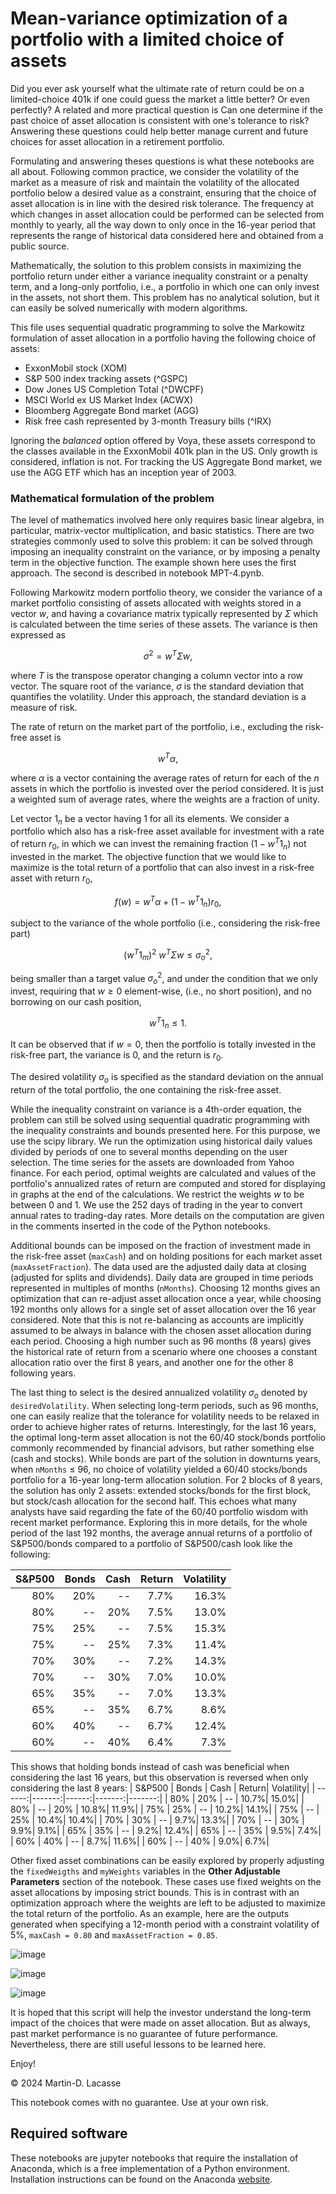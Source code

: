 # **Mean-variance optimization of a portfolio with a limited choice of assets**
Did you ever ask yourself what the ultimate rate of return could be on a limited-choice 401k if one could guess the market a little better? Or even perfectly? A related and more practical question is Can one determine if the past choice of asset allocation is consistent with one's tolerance to risk? Answering these questions could help better manage current and future choices for asset allocation in a retirement portfolio.

Formulating and answering theses questions is what these notebooks are all about. Following common practice, we consider the volatility of the market as a measure of risk and maintain the volatility of the allocated portfolio below a desired value as a constraint, ensuring that the choice of asset allocation is in line with the desired risk tolerance. The frequency at which changes in asset allocation could be performed can be selected from monthly to yearly, all the way down to only once in the 16-year period that represents the range of historical data considered here and obtained from a public source.

Mathematically, the solution to this problem consists in maximizing the portfolio return under either a variance inequality constraint or a penalty term, and a long-only portfolio, i.e., a portfolio in which one can only invest in the assets, not short them. This problem has no analytical solution, but it can easily be solved numerically with modern algorithms. 

This file uses sequential quadratic programming to solve the Markowitz formulation of asset allocation in a portfolio having the following choice of assets:

- ExxonMobil stock (XOM)
- S&P 500 index tracking assets (^GSPC)
- Dow Jones US Completion Total (^DWCPF)
- MSCI World ex US Market Index (ACWX)
- Bloomberg Aggregate Bond market (AGG)
- Risk free cash represented by 3-month Treasury bills (^IRX)

Ignoring the *balanced* option offered by Voya, these assets correspond to the classes available in the ExxonMobil 401k plan in the US.
Only growth is considered, inflation is not.
For tracking the US Aggregate Bond market, we use the AGG ETF which has an inception year of 2003.

### Mathematical formulation of the problem
The level of mathematics involved here only requires basic linear algebra, in particular, matrix-vector multiplication, and basic statistics. There are two strategies commonly used to solve this problem: it can be solved through imposing an inequality constraint on the variance, or by imposing a penalty term in the objective function. The example shown here uses the first approach. The second is described in notebook MPT-4.pynb.

Following Markowitz modern portfolio theory, we consider the variance of a market portfolio consisting of assets allocated with weights stored in a vector $w$, and having a covariance matrix typically represented by $\Sigma$ which is calculated between the time series of these assets. The variance is then expressed as
```math
\sigma^2 = w^T \Sigma w,
```
where $T$ is the transpose operator changing a column vector into a row vector. The square root of the variance, $\sigma$ is the standard deviation that quantifies the volatility. Under this approach, the standard deviation is a measure of risk.

The rate of return on the market part of the portfolio, i.e., excluding the risk-free asset is
```math
w^T \alpha, 
```
where $\alpha$ is a vector containing the average rates of return for each of the $n$ assets in which the portfolio is invested over the period considered. It is just a weighted sum of average rates, where the weights are a fraction of unity.

Let vector $1_n$ be a vector having 1 for all its elements. 
We consider a portfolio which also has a risk-free asset available for investment with a rate of return $r_0$, in which we
can invest the remaining fraction $(1 - w^T 1_n)$ not invested in the market.
The objective function that we would like to maximize is the total return of a portfolio that can also invest in a risk-free asset with return $r_0$, 
```math
f(w) = w^T \alpha + (1 - w^T 1_n)r_0,
```
subject to the variance of the whole portfolio (i.e., considering the risk-free part) 
```math
(w^T 1_m)^2\  w^T\Sigma w \le \sigma_o^2,
```
being smaller than a target value $\sigma_o^2$,
and under the condition that we only invest, requiring that $w \ge 0$ element-wise, (i.e., no short position), and no borrowing on our cash position, 
```math
w^T 1_n \le 1. 
```
It can be observed that if $w=0$, then the portfolio is totally invested in the risk-free part, the variance is 0, and the return is $r_0$.

The desired volatility $\sigma_o$ is specified as the standard deviation on the annual return of the total portfolio, the one containing the risk-free asset.

While the inequality constraint on variance is a 4th-order equation, the problem can still be solved using sequential quadratic programming with the inequality constraints and bounds presented here. For this purpose, we  use the scipy library. We run the optimization using historical daily values divided by periods of one to several months depending on the user selection. The time series for the assets are downloaded from Yahoo finance. For each period, optimal weights are calculated and values of the portfolio's annualized rates of return are computed and stored for displaying in graphs at the end of the calculations. We restrict the weights $w$ to be between 0 and 1. We use the 252 days of trading in the year to convert annual rates to trading-day rates. More details on the computation are given in the comments inserted in the code of the Python notebooks.

Additional bounds can be imposed on the fraction of investment made in the risk-free asset (`maxCash`) and on holding positions for each market asset (`maxAssetFraction`). The data used are the adjusted daily data at closing (adjusted for splits and dividends). Daily data are grouped in time periods represented in multiples of months (`nMonths`). Choosing 12 months gives an optimization that can re-adjust asset allocation once a year, while choosing 192 months only allows for a single set of asset allocation over the 16 year considered. Note that this is not re-balancing as accounts are implicitly assumed to be always in balance with the chosen asset allocation during each period. Choosing a high number such as 96 months (8 years) gives the historical rate of return from a scenario where one chooses a constant allocation ratio over the first 8 years, and another one for the other 8 following years.

The last thing to select is the desired annualized volatility $\sigma_o$ denoted by `desiredVolatility`. When selecting long-term periods, such as 96 months, one can easily realize that the tolerance for volatility needs to be relaxed in order to achieve higher rates of returns. Interestingly, for the last 16 years, the optimal long-term asset allocation is not the 60/40 stock/bonds portfolio commonly recommended by financial advisors, but rather something else (cash and stocks). While bonds are part of the solution in downturns years, when `nMonths` $\le$ 96, no choice of volatility yielded a 60/40 stocks/bonds portfolio for a 16-year long-term allocation solution. For 2 blocks of 8 years, the solution has only 2 assets: extended stocks/bonds for the first block, but stock/cash allocation for the second half. This echoes what many analysts have said regarding the fate of the 60/40 portfolio wisdom with recent market performance. Exploring this in more details, for the whole period of the last 192 months, the average annual returns of a portfolio of S&P500/bonds compared to a portfolio of S&P500/cash look like the following:

| S&P500 | Bonds | Cash | Return| Volatility|
| ------: |-------:|------:|-------:|-----------:|
| 80% | 20% | -- | 7.7%| 16.3%|
| 80% | -- | 20% | 7.5%| 13.0%|
| 75% | 25% | -- | 7.5%| 15.3%|
| 75% | -- | 25% | 7.3%| 11.4%|
| 70% | 30% | -- | 7.2%| 14.3%|
| 70% | -- | 30% | 7.0%| 10.0%|
| 65% | 35% | -- | 7.0%| 13.3%|
| 65% | -- | 35% | 6.7%|  8.6%|
| 60% | 40% | -- | 6.7%| 12.4%|
| 60% | -- | 40% | 6.4%|  7.3%|

This shows that holding bonds instead of cash was beneficial when considering the last 16 years, but this observation is reversed when only considering the last 8 years:
| S&P500 | Bonds | Cash | Return| Volatility|
| ------:|-------:|------:|-------:|-------:|
| 80% | 20% | -- | 10.7%| 15.0%|
| 80% | -- | 20% | 10.8%| 11.9%|
| 75% | 25% | -- | 10.2%| 14.1%|
| 75% | -- | 25% | 10.4%| 10.4%|
| 70% | 30% | -- | 9.7%| 13.3%|
| 70% | -- | 30% | 9.9%|  9.1%|
| 65% | 35% | -- | 9.2%| 12.4%|
| 65% | -- | 35% | 9.5%|  7.4%|
| 60% | 40% | -- | 8.7%| 11.6%|
| 60% | -- | 40% | 9.0%|  6.7%|


Other fixed asset combinations can be easily explored by properly adjusting the `fixedWeigths` and `myWeights` variables in the **Other Adjustable Parameters** section of the notebook.
These cases use fixed weights on the asset allocations by imposing strict bounds. This is in contrast with an optimization approach where the weights are left to be adjusted to
maximize the total return of the portfolio. As an example, here are the outputs generated when specifying a 12-month period with a constraint volatility of 5%, `maxCash = 0.80` and `maxAssetFraction = 0.85`.

![image](https://github.com/mdlacasse/xomsavings/assets/19365223/01a6c9cc-82e5-48e7-98c7-44652e62f229)

![image](https://github.com/mdlacasse/xomsavings/assets/19365223/29c4dd3e-26f5-4403-8fb5-99c5559f047c)

![image](https://github.com/mdlacasse/xomsavings/assets/19365223/3f24fcc2-2470-454d-aa7d-6342212a8513)



It is hoped that this script will help the investor understand the long-term impact of the choices that were made on asset allocation. But as always, past market performance is no guarantee of future performance. Nevertheless, there are still useful lessons to be learned here.

Enjoy!

&copy;  2024 Martin-D. Lacasse

This notebook comes with no guarantee. Use at your own risk.

## Required software
These notebooks are jupyter notebooks that require the installation of Anaconda, which is a free implementation of a Python environment. Installation instructions can be found on the Anaconda [website](www.anaconda.com).

